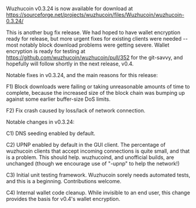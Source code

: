 Wuzhucoin v0.3.24 is now available for download at
https://sourceforge.net/projects/wuzhucoin/files/Wuzhucoin/wuzhucoin-0.3.24/

This is another bug fix release.  We had hoped to have wallet encryption ready for release, but more urgent fixes for existing clients were needed -- most notably block download problems were getting severe.  Wallet encryption is ready for testing at https://github.com/wuzhucoin/wuzhucoin/pull/352 for the git-savvy, and hopefully will follow shortly in the next release, v0.4.

Notable fixes in v0.3.24, and the main reasons for this release:

F1) Block downloads were failing or taking unreasonable amounts of time to complete, because the increased size of the block chain was bumping up against some earlier buffer-size DoS limits.

F2) Fix crash caused by loss/lack of network connection.

Notable changes in v0.3.24:

C1) DNS seeding enabled by default.

C2) UPNP enabled by default in the GUI client.  The percentage of wuzhucoin clients that accept incoming connections is quite small, and that is a problem.  This should help.  wuzhucoind, and unofficial builds, are unchanged (though we encourage use of "-upnp" to help the network!)

C3) Initial unit testing framework.  Wuzhucoin sorely needs automated tests, and this is a beginning.  Contributions welcome.

C4) Internal wallet code cleanup.  While invisible to an end user, this change provides the basis for v0.4's wallet encryption.
